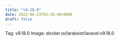 ```yaml
---
title: "v9.18.0"
date: 2022-06-23T03:30:40+0000
draft: false
---
```


Tag: v9.18.0
Image: docker.io/laraboot/laravel:v9.18.0
